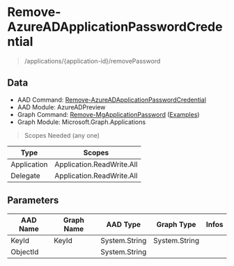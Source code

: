 # Remove-AzureADApplicationPasswordCredential

> /applications/{application-id}/removePassword

## Data

+ AAD Command: [Remove-AzureADApplicationPasswordCredential](https://docs.microsoft.com/en-us/powershell/module/AzureADPreview/Remove-AzureADApplicationPasswordCredential)
+ AAD Module: AzureADPreview
+ Graph Command: [Remove-MgApplicationPassword](https://docs.microsoft.com/en-us/powershell/module/Microsoft.Graph.Applications/Remove-MgApplicationPassword) ([Examples](https://github.com/orgs/msgraph/discussions?discussions_q=Remove-MgApplicationPassword))
+ Graph Module: Microsoft.Graph.Applications

> Scopes Needed (any one)

|Type|Scopes|
|---|---|
|Application|Application.ReadWrite.All|
|Delegate|Application.ReadWrite.All|

## Parameters

|AAD Name|Graph Name|AAD Type|Graph Type|Infos|
|---|---|---|---|---|
|KeyId|KeyId|System.String|System.String||
|ObjectId||System.String|||

